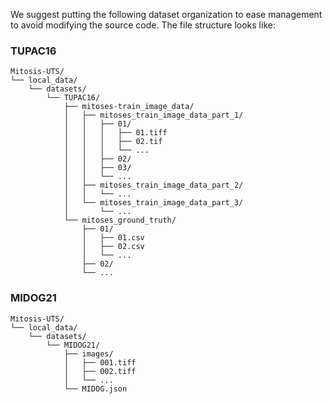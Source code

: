 We suggest putting the following dataset organization to ease management  to avoid modifying the source code.
The file structure looks like:

### TUPAC16

```
Mitosis-UTS/
└── local_data/
    └── datasets/
        └── TUPAC16/
            ├── mitoses-train_image_data/
            │   ├── mitoses_train_image_data_part_1/
            │   │   ├── 01/
            │   │   │   ├── 01.tiff
            │   │   │   ├── 02.tif
            │   │   │   └── ...
            │   │   ├── 02/
            │   │   ├── 03/
            │   │   └── ...
            │   ├── mitoses_train_image_data_part_2/
            │   │   └── ...
            │   └── mitoses_train_image_data_part_3/
            │       └── ...
            └── mitoses_ground_truth/
                ├── 01/
                │   ├── 01.csv
                │   ├── 02.csv
                │   └── ...
                ├── 02/
                └── ...
```

### MIDOG21

```
Mitosis-UTS/
└── local_data/
    └── datasets/
        └── MIDOG21/
            ├── images/
            │   ├── 001.tiff
            │   ├── 002.tiff
            │   └── ...
            └── MIDOG.json
```
